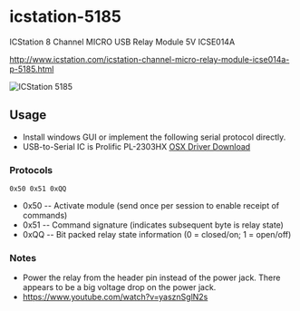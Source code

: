 # icstation-5185
ICStation 8 Channel MICRO USB Relay Module 5V ICSE014A

http://www.icstation.com/icstation-channel-micro-relay-module-icse014a-p-5185.html

![ICStation 5185](http://www.icstation.com/images/big/productimages/5185/5185.jpg)

## Usage

* Install windows GUI or implement the following serial protocol directly.
* USB-to-Serial IC is Prolific PL-2303HX [OSX Driver Download](http://www.prolific.com.tw/US/ShowProduct.aspx?p_id=229&pcid=41)

### Protocols

```0x50 0x51 0xQQ```

* 0x50 -- Activate module (send once per session to enable receipt of commands)
* 0x51 -- Command signature (indicates subsequent byte is relay state)
* 0xQQ -- Bit packed relay state information (0 = closed/on; 1 = open/off)

### Notes

* Power the relay from the header pin instead of the power jack. There appears to be a big voltage drop on the power jack.
* https://www.youtube.com/watch?v=yasznSglN2s
